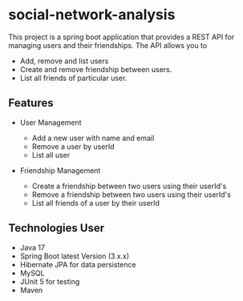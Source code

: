 # social-network-analysis

This project is a spring boot application that provides a REST API for managing users and their
friendships. The API allows you to

* Add, remove and list users
* Create and remove friendship between users.
* List all friends of particular user.

## Features
* User Management
  * Add a new user with name and email
  * Remove a user by userId
  * List all user

* Friendship Management
  * Create a friendship between two users using their userId's
  * Remove a friendship between two users using their userId's
  * List all friends of a user by their userId

## Technologies User
* Java 17
* Spring Boot latest Version (3.x.x)
* Hibernate JPA for data persistence
* MySQL
* JUnit 5 for testing
* Maven